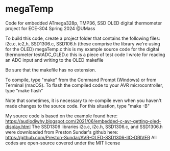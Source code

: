 # megaTemp
Code for embedded ATmega328p, TMP36, SSD OLED digital thermometer project for ECE-304 Spring 2024 @UMass

To build this code, create a project folder that contains the following files:
i2c.c, ic2,h, SSD1306.c, SSD106.h (these comprise the library we're using for the OLED)
megaTemp.c this is my example source code for the digital thermometer
testADC_OLED.c this is a piece of test code I wrote for reading an ADC input and writing to the OLED
makefile

Be sure that the makefile has no extension. 

To compile, type "make" from the Command Prompt (Windows) or from Terminal (macOS).
To flash the compiled code to your AVR microcontroller, type "make flash"

Note that sometimes, it is necessary to re-compile even when you haven't made changes to the 
source code. For this situation, type "make -B"

My source code is based on the example found here:
https://audiodiwhy.blogspot.com/2021/06/embedded-c-avr-getting-oled-display.html
The SSD1306 libraries i2c.c, i2c.h, SSD1306.c, and SSD1306.h were downloaded from Preston Sundar's github here: 
https://github.com/Preston-Sundar/AVR-OLED-SSD1306-IIC-DRIVER
All codes are open-source covered under the MIT license

